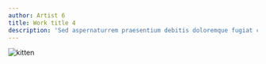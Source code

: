 ```yaml
---
author: Artist 6
title: Work title 4
description: 'Sed aspernaturrem praesentium debitis doloremque fugiat corporis ipsam facilis'
---
```


![kitten](https://placekitten.com/1200/1700)

